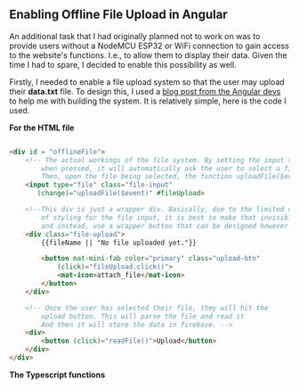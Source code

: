 ## Enabling Offline File Upload in Angular

An additional task that I had originally planned not to work on was to provide users without a NodeMCU ESP32 or WiFi connection to gain access to the website's functions. I.e., to allow them to display their data. Given the time I had to spare, I decided to enable this possibility as well. 

Firstly, I needed to enable a file upload system so that the user may upload their **data.txt** file. To design this, I used a [blog post from the Angular devs](https://blog.angular-university.io/angular-file-upload/) to help me with building the system. It is relatively simple, here is the code I used. 

**For the HTML file**
```html

<div id = "offlineFile">
    <!-- The actual workings of the file system. By setting the input type to file, 
        when pressed, it will automatically ask the user to select a file from their folders. 
        Then, upon the file being selected, the function uploadFile($event) will be called. -->
    <input type="file" class="file-input"
       (change)="uploadFile($event)" #fileUpload>

    <!--This div is just a wrapper div. Basically, due to the limited options 
        of styling for the file input, it is best to make that invisible
        and instead, use a wrapper button that can be designed however you like. -->
    <div class="file-upload">
        {{fileName || "No file uploaded yet."}}

        <button mat-mini-fab color="primary" class="upload-btn"
            (click)="fileUpload.click()">
            <mat-icon>attach_file</mat-icon>
        </button>
    </div>

    <!-- Once the user has selected their file, they will hit the 
        upload button. This will parse the file and read it
        And then it will store the data in firebase. -->
    <div>
        <button (click)="readFile()">Upload</button>
    </div>
</div>
```

**The Typescript functions**
```js

```
